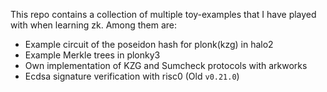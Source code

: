 This repo contains a collection of multiple toy-examples that I have played with when learning zk.
Among them are:
- Example circuit of the poseidon hash for plonk(kzg) in halo2
- Example Merkle trees in plonky3
- Own implementation of KZG and Sumcheck protocols with arkworks
- Ecdsa signature verification with risc0 (Old  `v0.21.0`)
